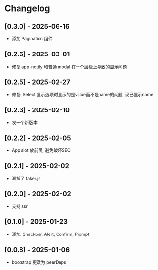 # Changelog

## [0.3.0] - 2025-06-16

- 添加 Pagination 组件

## [0.2.6] - 2025-03-01

- 修复 app-notify 和普通 modal 在一个层级上导致的显示问题

## [0.2.5] - 2025-02-27

- 修复: Select 显示选项时显示的是value而不是name的问题, 现已显示name

## [0.2.3] - 2025-02-10

- 发一个新版本

## [0.2.2] - 2025-02-05

- App slot 放前面, 避免破坏SEO

## [0.2.1] - 2025-02-02

- 漏掉了 faker.js

## [0.2.0] - 2025-02-02

- 支持 ssr

## [0.1.0] - 2025-01-23

- 添加: Snackbar, Alert, Confirm, Prompt

## [0.0.8] - 2025-01-06

- bootstrap 更改为 peerDeps
